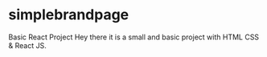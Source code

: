 # simplebrandpage
Basic React Project
Hey there it is a small and basic project with HTML CSS & React JS.

